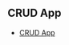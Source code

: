 ## CRUD App

- [CRUD App](https://dev.to/francescoxx/typescript-crud-rest-api-using-nestjs-typeorm-postgres-docker-and-docker-compose-33al)
